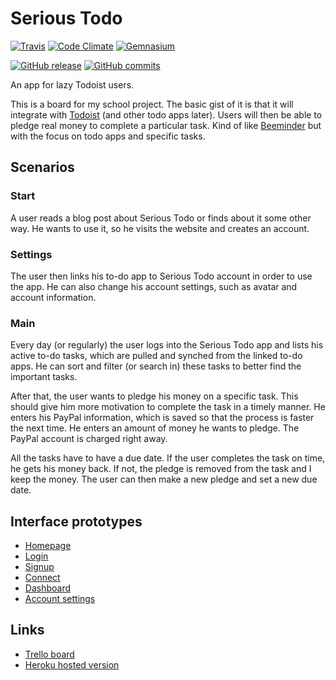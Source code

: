 # Serious Todo

[![Travis](https://img.shields.io/travis/chuckeles/serious-todo.svg?style=flat-square&label=tests)](https://travis-ci.org/chuckeles/serious-todo)
[![Code Climate](https://img.shields.io/codeclimate/github/chuckeles/serious-todo.svg?style=flat-square)](https://codeclimate.com/github/chuckeles/serious-todo)
[![Gemnasium](https://img.shields.io/gemnasium/chuckeles/serious-todo.svg?style=flat-square)](https://gemnasium.com/github.com/chuckeles/serious-todo)

[![GitHub release](https://img.shields.io/github/release/chuckeles/serious-todo.svg?maxAge=86400&style=flat-square)](https://github.com/chuckeles/serious-todo/releases)
[![GitHub commits](https://img.shields.io/github/commits-since/chuckeles/serious-todo/v0.3.0.svg?maxAge=86400&style=flat-square)](https://github.com/chuckeles/serious-todo/releases)

An app for lazy Todoist users.

This is a board for my school project. The basic gist of it is that it will integrate with [Todoist](https://todoist.com) (and other todo apps later). Users will then be able to pledge real money to complete a particular task. Kind of like [Beeminder](https://www.beeminder.com) but with the focus on todo apps and specific tasks.

## Scenarios

### Start

A user reads a blog post about Serious Todo or finds about it some other way. He wants to use it, so he visits the website and creates an account.

### Settings

The user then links his to-do app to Serious Todo account in order to use the app. He can also change his account settings, such as avatar and account information.

### Main

Every day (or regularly) the user logs into the Serious Todo app and lists his active to-do tasks, which are pulled and synched from the linked to-do apps. He can sort and filter (or search in) these tasks to better find the important tasks.

After that, the user wants to pledge his money on a specific task. This should give him more motivation to complete the task in a timely manner. He enters his PayPal information, which is saved so that the process is faster the next time. He enters an amount of money he wants to pledge. The PayPal account is charged right away.

All the tasks have to have a due date. If the user completes the task on time, he gets his money back. If not, the pledge is removed from the task and I keep the money. The user can then make a new pledge and set a new due date.

## Interface prototypes

- [Homepage](https://wireframe.cc/OWtCuN)
- [Login](https://wireframe.cc/6yFAu7)
- [Signup](https://wireframe.cc/gLQlCR)
- [Connect](https://wireframe.cc/angs6k)
- [Dashboard](https://wireframe.cc/Djutvc)
- [Account settings](https://wireframe.cc/baA40z)

## Links

- [Trello board](https://trello.com/b/LywuGdtf)
- [Heroku hosted version](http://serious-todo.heroku.com)
